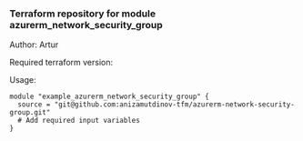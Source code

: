 ### Terraform repository for module azurerm_network_security_group

Author: Artur

Required terraform version: 

Usage:
```
module "example_azurerm_network_security_group" {
  source = "git@github.com:anizamutdinov-tfm/azurerm-network-security-group.git"
  # Add required input variables
}
```